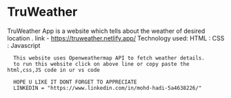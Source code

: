 # TruWeather     
TruWeather App is a website which tells about the weather of desired location .
link - https://truweather.netlify.app/
Technology used: HTML
               : CSS
               : Javascript

      This website uses Openweathermap API to fetch weather details.
      to run this website click on above line or copy paste the html,css,JS code in ur vs code

      HOPE U LIKE IT DONT FORGET TO APPRECIATE 
      LINKEDIN = "https://www.linkedin.com/in/mohd-hadi-5a4638226/"
